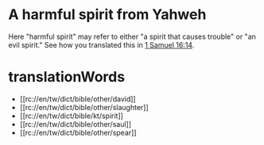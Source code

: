 # A harmful spirit from Yahweh

Here "harmful spirit" may refer to either "a spirit that causes trouble" or "an evil spirit." See how you translated this in [1 Samuel 16:14](../16/14.md).

# translationWords

* [[rc://en/tw/dict/bible/other/david]]
* [[rc://en/tw/dict/bible/other/slaughter]]
* [[rc://en/tw/dict/bible/kt/spirit]]
* [[rc://en/tw/dict/bible/other/saul]]
* [[rc://en/tw/dict/bible/other/spear]]
